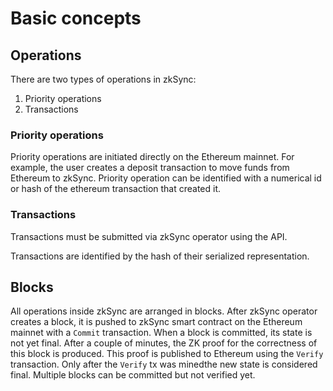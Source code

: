 # Basic concepts

## Operations

There are two types of operations in zkSync:

1. Priority operations
2. Transactions

### Priority operations

Priority operations are initiated directly on the Ethereum mainnet. For example, the user creates a deposit transaction to move funds from Ethereum to zkSync. Priority operation can be identified with a numerical id or hash of the ethereum transaction that created it.

### Transactions

Transactions must be submitted via zkSync operator using the API. 

Transactions are identified by the hash of their serialized representation.

## Blocks

All operations inside zkSync are arranged in blocks. After zkSync operator creates a block, it is pushed to zkSync smart contract on the Ethereum mainnet with a `Commit` transaction. When a block is committed, its state is not yet final. After a couple of minutes, the ZK proof for the correctness of this block is produced. This proof is published to Ethereum using the `Verify` transaction. Only after the `Verify` tx was minedthe new state is considered final. Multiple blocks can be committed but not verified yet.
